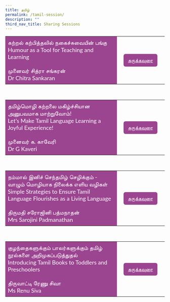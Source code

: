 ```yaml
---
title: தமிழ்
permalink: /tamil-session/
description: ""
third_nav_title: Sharing Sessions
---
```

<style>
    .btn1{
    font-size: 16px;
    font-family:Lato,sans-serif;
    background-color: #9b4490;
    padding: 10px 13px;
    margin: -5px 13px;
    border-radius: 6px;
    width: 60%;
    text-align: center;
    display:block;
    }
     .btn1:hover {
background-color: lightgrey;!important;
}
.content a {
margin-bottom:0rem;
text-decoration:none;
}
@media only screen and (max-width: 600px) {
    .btn1 {
      width:74%
    }
}
</style>
<table style="border-collapse: collapse;
  width: 100%;">
  <tbody><tr>
    <td style="border: none; width: 70%;
  text-align: left;padding: 8px;background-color:#9b4490;color:#fff;font-family:Lato,sans-serif;font-size: 18px;">கற்றல் கற்பித்தலில் நகைச்சுவையின் பங்கு<br>Humour as a Tool for Teaching and Learning<br><br>முனைவர் சித்ரா சங்கரன்<br>
Dr Chitra Sankaran<br>
</td>
    <td style="border: none;
  text-align: left;padding: 8px;width: 30%;font-family:Lato,sans-serif;">
 <a href="/tl-sc-dr-chitra-sankaran/" class="btn1" style="color:#fff;">சுருக்கவுரை</a>
</td>
    </tr>
</tbody></table>
<br>
<table style="border-collapse: collapse;
  width: 100%;">
  <tbody><tr>
    <td style="border: none; width: 70%;
  text-align: left;padding: 8px;background-color:#9b4490;color:#fff;font-family:Lato,sans-serif;font-size: 18px;">தமிழ்மொழி கற்றலை மகிழ்ச்சியான அனுபவமாக மாற்றுவோம்!<br>Let’s Make Tamil Language Learning a Joyful Experience!<br><br>முனைவர் க. காவேரி<br>
Dr G Kaveri<br>
</td>
    <td style="border: none;
  text-align: left;padding: 8px;width: 30%;font-family:Lato,sans-serif;">
 <a href="/sc-tl-dr-g-kaveri/" class="btn1" style="color:#fff;">சுருக்கவுரை</a>
</td>
    </tr>
</tbody></table>
<br>
<table style="border-collapse: collapse;
  width: 100%;">
  <tbody><tr>
    <td style="border: none; width: 70%;
  text-align: left;padding: 8px;background-color:#9b4490;color:#fff;font-family:Lato,sans-serif;font-size: 18px;">நம்மால் இனிச் செந்தமிழ் செழிக்கும் - வாழும் மொழியாக நிலைக்க எளிய வழிகள்<br>Simple Strategies to Ensure Tamil Language Flourishes as a Living Language<br><br>திருமதி சரோஜினி பத்மநாதன்<br>
Mrs Sarojini Padmanathan<br>
</td>
    <td style="border: none;
  text-align: left;padding: 8px;width: 30%;font-family:Lato,sans-serif;">
 <a href="/sc-tl-mrs-sarojini-padmanathan/" class="btn1" style="color:#fff;">சுருக்கவுரை</a>
</td>
    </tr>
</tbody></table>

<br>
<table style="border-collapse: collapse;
  width: 100%;">
  <tbody><tr>
    <td style="border: none; width: 70%;
  text-align: left;padding: 8px;background-color:#9b4490;color:#fff;font-family:Lato,sans-serif;font-size: 18px;">குழந்தைகளுக்கும் பாலர்களுக்கும் தமிழ் நூல்களை அறிமுகப்படுத்துதல்<br>Introducing Tamil Books to Toddlers and Preschoolers<br><br>திருவாட்டி ரேணு சிவா<br>
Ms Renu Siva<br>
</td>
    <td style="border: none;
  text-align: left;padding: 8px;width: 30%;font-family:Lato,sans-serif;">
 <a href="/sc-tl-ss-renu-siva/" class="btn1" style="color:#fff;">சுருக்கவுரை</a>
</td>
    </tr>
</tbody></table>